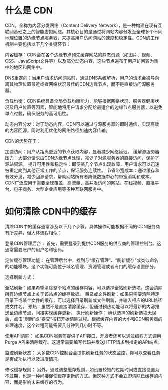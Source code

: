 # 什么是 CDN

CDN，全称为内容分发网络（Content Delivery Network），是一种构建在现有互联网基础之上的智能虚拟网络。其核心目的是通过将网站内容分发至全球多个不同地理位置的边缘节点服务器，来提高用户访问网站的速度和稳定性。CDN的工作机制主要包括以下几个关键环节：

内容缓存：CDN会在各个边缘节点预先缓存网站的静态资源（如图片、视频、CSS、JavaScript文件等）以及部分动态内容，这些节点遍布于用户访问较为集中的地区和网络中。

DNS重定向：当用户请求访问网站时，通过DNS系统解析，用户的请求会被导向离其物理位置最近或者网络状况最佳的CDN边缘节点，而不是直接访问源服务器。

负载均衡：CDN系统具备全局负载均衡能力，能够根据网络状况、服务器健康状况及用户位置等因素，智能地将用户请求分配给最适合的边缘节点服务器，以避免单点过载，确保服务的高可用性。

动态内容分发：对于动态内容，CDN可以通过与源服务器的即时通信，实现高效的内容回源，同时利用优化的网络路径加速内容传输。

CDN的优势在于：

加速访问：用户从距离更近的节点获取内容，显著减少网络延迟。
缓解源服务器压力：大部分请求由CDN边缘节点处理，减少了对源服务器的直接访问，保护了源站资源。
提升可用性和稳定性：即便某几个节点出现故障，用户请求可以迅速被重定向到其他正常工作的节点，保证服务连续性。
节省带宽成本：通过缓存和有效分发，减少回源请求，帮助网站所有者降低数据中心的带宽消耗和成本。
CDN广泛应用于需要全球覆盖、高流量、高并发访问的网站、在线视频、直播平台、电子商务、大型企业应用等多种互联网服务中。

# 如何清除 CDN中的缓存

清除CDN中的缓存通常涉及以下几个步骤，具体操作可能根据不同的CDN服务商有所差异，但大体流程相似：

登录CDN管理后台： 首先，需要登录到提供CDN服务的供应商的管理控制台。这通常需要账户的用户名和密码。

定位缓存管理功能： 在管理后台中，找到与“缓存管理”、“刷新缓存”或类似命名的功能模块。这个功能可能位于域名管理、资源管理或者专门的缓存设置部分。

选择刷新方式：

全站刷新：如果希望清除整个站点的缓存内容，可以选择全站刷新选项。这会清除所有边缘节点上关于该站点的缓存数据。
目录或文件刷新：如果只需要清除特定目录下或某个文件的缓存，可以选择目录刷新或文件刷新，并输入相应的URL路径或文件名。
预热：虽然不是直接清除缓存，但通过预热功能可以将最新的内容推送至边缘节点，间接实现缓存更新。
执行刷新操作： 确认选择的刷新选项无误后，点击“刷新”或“提交”按钮开始清除过程。根据缓存内容的大小和CDN服务商的处理速度，这个过程可能需要几分钟到几小时不等。

使用API清除： 如果CDN服务商提供了API接口，开发者还可以通过编程方式调用Purge API来清除缓存。这通常需要编写代码并发送HTTP请求到指定的API端点。

监控刷新状态： 大多数CDN控制台会提供刷新任务的状态监控，你可以查看任务是否成功执行以及进度情况。

修改缓存规则： 另外，通过调整缓存规则，如设置较短的过期时间或直接设置为不过期，也是一种间接促使缓存更新的方式。但这种方式不会立即清除已缓存的内容，而是影响未来缓存的行为。